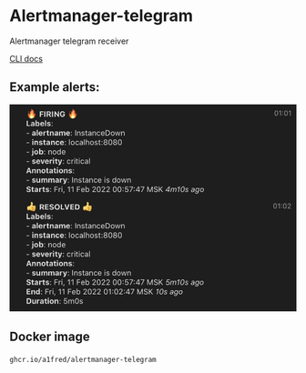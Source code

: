 # Alertmanager-telegram
Alertmanager telegram receiver

[CLI docs](CLI.md)

## Example alerts:
![Alerts example](alerts.png)

## Docker image
`ghcr.io/a1fred/alertmanager-telegram`
